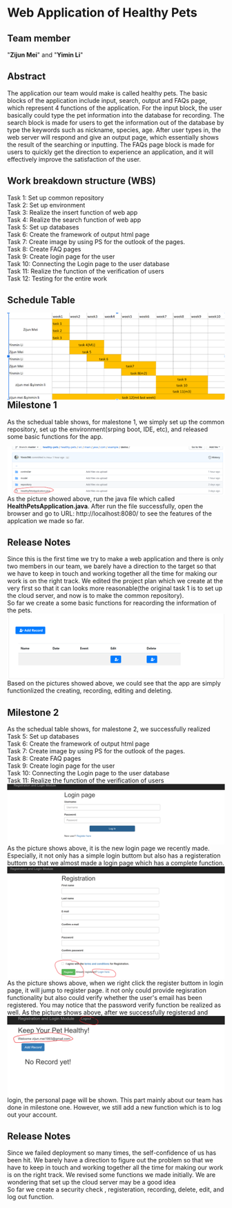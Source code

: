 # Web Application of Healthy Pets
## Team member
"**Zijun Mei**" and "**Yimin Li**"<br />
## Abstract
The application our team would make is called healthy pets. The basic blocks of the application include input, search, output and FAQs page, which represent 4 functions of the application. For the input block, the user basically could type the pet information into the database for recording. The search block is made for users to get the information out of the database by type the keywords such as nickname, species, age. After user types in, the web server will respond and give an output page, which essentially shows the result of the searching or inputting. The FAQs page block is made for users to quickly get the direction to experience an application, and it will effectively improve the satisfaction of the user.
## Work breakdown structure (WBS) 
Task 1: Set up common repository<br />
Task 2: Set up environment<br />
Task 3: Realize the insert function of web app<br />
Task 4: Realize the search function of web app<br />
Task 5: Set up databases<br />
Task 6: Create the framework of output html page<br />
Task 7: Create image by using PS for the outlook of the pages.<br />
Task 8: Create FAQ pages<br />
Task 9: Create login page for the user<br />
Task 10: Connecting the Login page to the user database<br />
Task 11: Realize the function of the verification of users<br />
Task 12: Testing for the entire work<br />
## Schedule Table
 <img src="pictures/schedual5.png"
     alt="Markdown Monster icon"
     style="float: left; margin-right: 5px;" />
## Milestone 1
As the schedual table shows, for malestone 1, we simply set up the common repository, set up the environment(srping boot, IDE, etc), and released some basic functions for the app.

 <img src="pictures/p1.png"
     alt="Markdown Monster icon"
     style="float: left; margin-right: 5px;" />
As the picture showed above, run the java file which called **HealthPetsApplication.java**. After run the file successfully, open the browser and go to URL: http://localhost:8080/ to see the features of the applcation we made so far.
## Release Notes

Since this is the first time we try to make a web application and there is only two members in our team, we barely have a direction to the target so that we have to keep in touch and working together all the time for making our work is on the right track. We edited the project plan which we create at the very first so that it can looks more reasonable(the original task 1 is to set up the cloud server, and now is to make the common repository).<br />
So far we create a some basic functions for reacording the information of the pets.
<img src="pictures/p2.png"
     alt="Markdown Monster icon"
     style="float: left; margin-right: 5px;" />
 
Based on the pictures showed above, we could see that the app are simply functionlized the creating, recording, editing and deleting.
## Milestone 2

As the schedual table shows, for malestone 2, we successfully realized  
Task 5: Set up databases<br />
Task 6: Create the framework of output html page<br />
Task 7: Create image by using PS for the outlook of the pages.<br />
Task 8: Create FAQ pages<br />
Task 9: Create login page for the user<br />
Task 10: Connecting the Login page to the user database<br />
Task 11: Realize the function of the verification of users<br />
     <img src="pictures/loginPage.png"
     alt="Markdown Monster icon"
     style="float: left; margin-right: 5px;" />
     As the picture shows above, it is the new login page we recently made. Especially, it not only has a simple login buttom but also has a registeration buttom so that we almost made a login page which has a complete function.
     <img src="pictures/registerationPage.png"
     alt="Markdown Monster icon"
     style="float: left; margin-right: 5px;" />
     As the picture shows above, when we right click the register buttom in login page, it will jump to register page. it not only could provide regisration functionality but also could verify whether the user's email has been registered. You may notice that the password verify function be realized as well.
     <img src="pictures/PersonalPage.png"
     alt="Markdown Monster icon"
     style="float: left; margin-right: 5px;" />
     As the picture shows above, after we successfully registerad and login, the personal page will be shown. This part mainly about our team has done in milestone one. However, we still add a new function which is to log out your account.
## Release Notes

Since we failed deployment so many times, the self-confidence of us has been hit. We barely have a direction to figure out the problem so that we have to keep in touch and working together all the time for making our work is on the right track. We revised some functions we made initially. We are wondering that set up the cloud server may be a good idea <br />
So far we create a security check , registeration, recording, delete, edit, and log out function.
